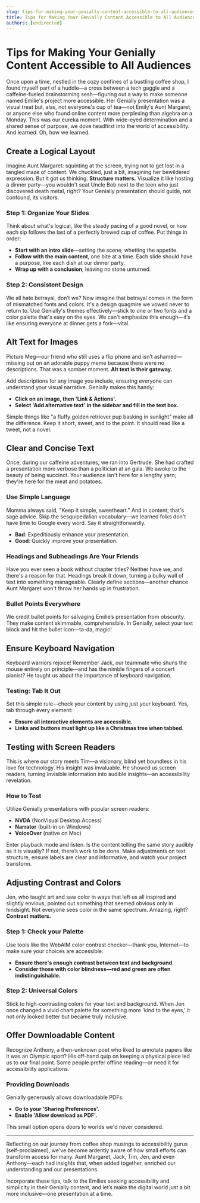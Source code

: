 ```yaml
---
slug: tips-for-making-your-genially-content-accessible-to-all-audiences
title: Tips for Making Your Genially Content Accessible to All Audiences
authors: [undirected]
---
```



# Tips for Making Your Genially Content Accessible to All Audiences

Once upon a time, nestled in the cozy confines of a bustling coffee shop, I found myself part of a huddle—a cross between a tech gaggle and a caffeine-fueled brainstorming sesh—figuring out a way to make someone named Emilie's project more accessible. Her Genially presentation was a visual treat but, alas, not everyone's cup of tea—not Emily's Aunt Margaret, or anyone else who found online content more perplexing than algebra on a Monday. This was our eureka moment. With wide-eyed determination and a shared sense of purpose, we dove headfirst into the world of accessibility. And learned. Oh, how we learned.

## Create a Logical Layout

Imagine Aunt Margaret: squinting at the screen, trying not to get lost in a tangled maze of content. We chuckled, just a bit, imagining her bewildered expression. But it got us thinking. **Structure matters.** Visualize it like hosting a dinner party—you wouldn't seat Uncle Bob next to the teen who just discovered death metal, right? Your Genially presentation should guide, not confound, its visitors. 

### Step 1: Organize Your Slides

Think about what's logical, like the steady pacing of a good novel, or how each sip follows the last of a perfectly brewed cup of coffee. Put things in order:
- **Start with an intro slide**—setting the scene, whetting the appetite.
- **Follow with the main content**, one bite at a time. Each slide should have a purpose, like each dish at our dinner party.
- **Wrap up with a conclusion**, leaving no stone unturned.

### Step 2: Consistent Design

We all hate betrayal, don’t we? Now imagine that betrayal comes in the form of mismatched fonts and colors. It's a design quagmire we vowed never to return to. Use Genially's themes effectively—stick to one or two fonts and a color palette that's easy on the eyes. We can't emphasize this enough—it’s like ensuring everyone at dinner gets a fork—vital.

## Alt Text for Images

Picture Meg—our friend who still uses a flip phone and isn’t ashamed—missing out on an adorable puppy meme because there were no descriptions. That was a somber moment. **Alt text is their gateway.**

Add descriptions for any image you include, ensuring everyone can understand your visual narrative. Genially makes this handy:
- **Click on an image, then 'Link & Actions'.**
- **Select 'Add alternative text' in the sidebar and fill in the text box.** 

Simple things like "a fluffy golden retriever pup basking in sunlight" make all the difference. Keep it short, sweet, and to the point. It should read like a tweet, not a novel.

## Clear and Concise Text

Once, during our caffeine adventures, we ran into Gertrude. She had crafted a presentation more verbose than a politician at an gala. We awoke to the beauty of being succinct. Your audience isn't here for a lengthy yarn; they're here for the meat and potatoes.

### Use Simple Language

Momma always said, "Keep it simple, sweetheart." And in content, that's sage advice. Skip the sesquipedalian vocabulary—we learned folks don't have time to Google every word. Say it straightforwardly.

- **Bad**: Expeditiously enhance your presentation.
- **Good**: Quickly improve your presentation.

### Headings and Subheadings Are Your Friends

Have you ever seen a book without chapter titles? Neither have we, and there's a reason for that. Headings break it down, turning a bulky wall of text into something manageable. Clearly define sections—another chance Aunt Margaret won't throw her hands up in frustration.

### Bullet Points Everywhere

We credit bullet points for salvaging Emilie’s presentation from obscurity. They make content skimmable, comprehensible. In Genially, select your text block and hit the bullet icon—ta-da, magic! 

## Ensure Keyboard Navigation

Keyboard warriors rejoice! Remember Jack, our teammate who shuns the mouse entirely on principle—and has the nimble fingers of a concert pianist? He taught us about the importance of keyboard navigation.

### Testing: Tab It Out

Set this simple rule—check your content by using just your keyboard. Yes, tab through every element:
- **Ensure all interactive elements are accessible.**
- **Links and buttons must light up like a Christmas tree when tabbed.**

## Testing with Screen Readers

This is where our story meets Tim—a visionary, blind yet boundless in his love for technology. His insight was invaluable. He showed us screen readers, turning invisible information into audible insights—an accessibility revelation.

### How to Test

Utilize Genially presentations with popular screen readers:
- **NVDA** (NonVisual Desktop Access)
- **Narrator** (built-in on Windows)
- **VoiceOver** (native on Mac)

Enter playback mode and listen. Is the content telling the same story audibly as it is visually? If not, there’s work to be done. Make adjustments on text structure, ensure labels are clear and informative, and watch your project transform.

## Adjusting Contrast and Colors

Jen, who taught art and saw color in ways that left us all inspired and slightly envious, pointed out something that seemed obvious only in hindsight. Not everyone sees color in the same spectrum. Amazing, right? **Contrast matters.** 

### Step 1: Check your Palette

Use tools like the WebAIM color contrast checker—thank you, Internet—to make sure your choices are accessible:
- **Ensure there's enough contrast between text and background.**
- **Consider those with color blindness—red and green are often indistinguishable.**

### Step 2: Universal Colors

Stick to high-contrasting colors for your text and background. When Jen once changed a vivid chart palette for something more 'kind to the eyes,' it not only looked better but became truly inclusive.

## Offer Downloadable Content

Recognize Anthony, a then-unknown poet who liked to annotate papers like it was an Olympic sport? His off-hand quip on keeping a physical piece led us to our final point. Some people prefer offline reading—or need it for accessibility applications.

### Providing Downloads

Genially generously allows downloadable PDFs:
- **Go to your 'Sharing Preferences'.**
- **Enable 'Allow download as PDF'.**

This small option opens doors to worlds we'd never considered.

---

Reflecting on our journey from coffee shop musings to accessibility gurus (self-proclaimed), we've become ardently aware of how small efforts can transform access for many. Aunt Margaret, Jack, Tim, Jen, and even Anthony—each had insights that, when added together, enriched our understanding and our presentations.

Incorporate these tips, talk to the Emilies seeking accessibility and simplicity in their Genially content, and let’s make the digital world just a bit more inclusive—one presentation at a time.